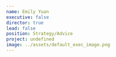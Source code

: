 ```yaml
---
name: Emily Yuan
executive: false
director: true
lead: false
position: Strategy/Advice
project: undefined
image: ../assets/default_exec_image.png
---
```

